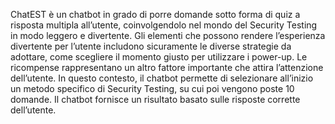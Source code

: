 ChatEST è un chatbot in grado di porre domande sotto
forma di quiz a risposta multipla all’utente, coinvolgendolo nel mondo del Security
Testing in modo leggero e divertente. Gli elementi che possono rendere l’esperienza
divertente per l’utente includono sicuramente le diverse strategie da adottare, come
scegliere il momento giusto per utilizzare i power-up. Le ricompense rappresentano
un altro fattore importante che attira l’attenzione dell’utente. In questo contesto, il
chatbot permette di selezionare all’inizio un metodo specifico di Security Testing,
su cui poi vengono poste 10 domande. Il chatbot fornisce un risultato basato sulle
risposte corrette dell’utente.
